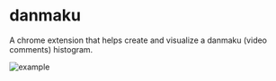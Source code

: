 # danmaku
A chrome extension that helps create and visualize a danmaku (video comments) histogram.

![example](http://ouim3dnf4.bkt.clouddn.com/18-5-22/87275555.jpg)
